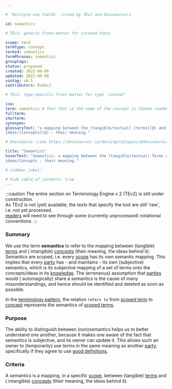 ```yaml
---

# `Multiple-use fields` \(used by TEv2 and Docusaurus\)

id: semantics

# TEv2: generic front-matter for curated texts

scope: tev2
termType: concept
termid: semantics
formPhrases: semantics
grouptags:
status: proposed
created: 2022-06-06
updated: 2022-06-06
vsntag: v0.1
contributors: RieksJ

# TEv2: type-specific front-matter for type `concept`

isa:
term: semantics # Text that is the name of the concept in (human readable) texts.
fullterm:
shorterm:
synonyms:
glossaryText: "a mapping between the (tangible/textual) [terms](@) and (intangible)
ideas/[concepts](@) - their meaning."

# Docusaurus \(see https://docusaurus\.io/docs/api/plugins/@docusaurus/plugin-content-docs#markdown-front-matter\):

title: "Semantics"
hoverText: "Semantics: a mapping between the (tangible/textual) Terms and (intangible)
ideas/Concepts - their meaning."

# sidebar_label:

# hide_table_of_contents: true
---
```


:::caution
The entire section on Terminology Engine v 2 (TEv2) is still under construction.<br/>
As TEv2 is not (yet) available, the texts that specify the tool are still 'raw', i.e. not yet
processed.<br/>[readers](@) will need to see through some (currently unprocessed) notational
conventions.
:::

### Summary

We use the term **semantics** to refer to the mapping between (tangible) [terms](@) and (
intangible) [concepts](@) (their meaning, the ideas behind it). Semantics are scoped, i.e.
every [scope](@) has its own semantic mapping. This implies that every [party](@) has - and
maintains - its own (subjective) semantics, which is its subjective mapping of a set of terms onto
the concepts/ideas in its [knowledge](@). The (erroneous) assumption that [parties](@) would (
automagically) share a semantics is the cause of many misunderstandings, and hence should be
identified and deleted as soon as possible.

In the [terminology pattern](pattern-terminology@), the relation `refers to` from [scoped term](@)
to [concept](@) represents the semantics of [scoped terms](@).

### Purpose

The ability to distinguish between (non)semantics helps us to better understand one another, because
it makes one aware of the fact that semantics is subjective, and its owner can update it. This
allows such an owner to (temporarily) use terms in the same meaning as another [party](@),
specifically if they agree to use [good definitions](@).

### Criteria

A semantics is a mapping, in a specific [scope](@), between (tangible) [terms](@) and (
intangible) [concepts](@) (their meaning, the ideas behind it).
